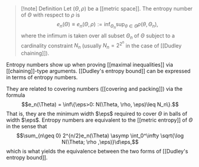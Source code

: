 > [!note] Definition
> Let $(\Theta,\rho)$ be a [[metric space]].  The entropy number of $\Theta$ with respect to $\rho$ is $$e_n(\Theta) \equiv e_n(\Theta, \rho) := \inf_{\Theta_n}\sup_{\theta \in\Theta} \rho(\theta, \Theta_n),$$
> where the infimum is taken over all subset $\Theta_n$ of $\Theta$ subject to a cardinality constraint $N_n$ (usually $N_n=2^{2^n}$ in the case of [[Dudley chaining]]). 

Entropy numbers show up when proving [[maximal inequalities]] via [[chaining]]-type arguments. [[Dudley's entropy bound]] can be expressed in terms of entropy numbers. 

They are related to covering numbers ([[covering and packing]]) via the formula $$e_n(\Theta) = \inf\{\eps>0: N(\Theta, \rho, \eps)\leq N_n\}.$$That is, they are the minimum width $\eps$ required to cover $\Theta$ in balls of width $\eps$. Entropy numbers are equivalent to the [[metric entropy]] of $\Theta$ in the sense that 
$$\sum_{n\geq 0} 2^{n/2}e_n(\Theta) \asymp \int_0^\infty \sqrt{\log N(\Theta; \rho ,\eps)}\d\eps,$$which is what yields the equivalence between the two forms of [[Dudley's entropy bound]].  


